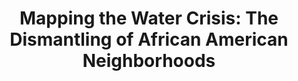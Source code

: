 ---
schema: default
title: 'Mapping the Water Crisis: The Dismantling of African American Neighborhoods'
organization: We The People Detroit Community Research Collective
notes: ''
resources:
  - name: >-
      Mapping the Water Crisis: The Dismantling of African American
      Neighborhoods
    url: >-
      https://www.dropbox.com/s/2p7e7n8jur17lg1/081116_Mapping%20the%20Water%20Crisis_web.pdf?dl=0
    format: ''
license: ''
category:
  - Water
  - Health
maintainer: We the People Detroit
maintainer_email: 'info@wethepeopleofdetroit.com '
---